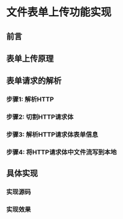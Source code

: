 # 文件表单上传功能实现

## 前言

## 表单上传原理

## 表单请求的解析

### 步骤1: 解析HTTP
### 步骤2: 切割HTTP请求体
### 步骤3: 解析HTTP请求体表单信息
### 步骤4: 将HTTP请求体中文件流写到本地

## 具体实现

### 实现源码

### 实现效果